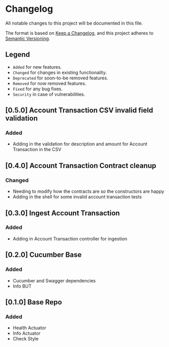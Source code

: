 # Changelog

All notable changes to this project will be documented in this file.

The format is based on [Keep a Changelog](https://keepachangelog.com/en/1.1.0/),
and this project adheres to [Semantic Versioning](https://semver.org/spec/v2.0.0.html).

## Legend

* `Added` for new features.
* `Changed` for changes in existing functionality.
* `Deprecated` for soon-to-be removed features.
* `Removed` for now removed features.
* `Fixed` for any bug fixes.
* `Security` in case of vulnerabilities.

## [0.5.0] Account Transaction CSV invalid field validation

### Added

- Adding in the validation for description and amount for Account Transaction in the CSV

## [0.4.0] Account Transaction Contract cleanup

### Changed

- Needing to modify how the contracts are so the constructors are happy
- Adding in the shell for some invalid account transaction tests

## [0.3.0] Ingest Account Transaction

### Added

- Adding in Account Transaction controller for ingestion

## [0.2.0] Cucumber Base

### Added

- Cucumber and Swagger dependencies
- Info BUT

## [0.1.0] Base Repo

### Added

- Health Actuator
- Info Actuator
- Check Style